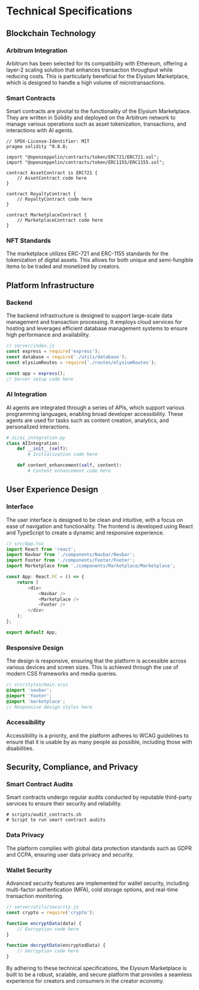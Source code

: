 # Technical Specifications

## Blockchain Technology

### Arbitrum Integration
Arbitrum has been selected for its compatibility with Ethereum, offering a layer-2 scaling solution that enhances transaction throughput while reducing costs. This is particularly beneficial for the Elysium Marketplace, which is designed to handle a high volume of microtransactions.

### Smart Contracts
Smart contracts are pivotal to the functionality of the Elysium Marketplace. They are written in Solidity and deployed on the Arbitrum network to manage various operations such as asset tokenization, transactions, and interactions with AI agents.

```solidity
// SPDX-License-Identifier: MIT
pragma solidity ^0.8.0;

import "@openzeppelin/contracts/token/ERC721/ERC721.sol";
import "@openzeppelin/contracts/token/ERC1155/ERC1155.sol";

contract AssetContract is ERC721 {
    // AssetContract code here
}

contract RoyaltyContract {
    // RoyaltyContract code here
}

contract MarketplaceContract {
    // MarketplaceContract code here
}
```

### NFT Standards
The marketplace utilizes ERC-721 and ERC-1155 standards for the tokenization of digital assets. This allows for both unique and semi-fungible items to be traded and monetized by creators.

## Platform Infrastructure

### Backend
The backend infrastructure is designed to support large-scale data management and transaction processing. It employs cloud services for hosting and leverages efficient database management systems to ensure high performance and availability.

```javascript
// server/index.js
const express = require('express');
const database = require('./utils/database');
const elysiumRoutes = require('./routes/elysiumRoutes');

const app = express();
// Server setup code here
```

### AI Integration
AI agents are integrated through a series of APIs, which support various programming languages, enabling broad developer accessibility. These agents are used for tasks such as content creation, analytics, and personalized interactions.

```python
# ai/ai_integration.py
class AIIntegration:
    def __init__(self):
        # Initialization code here

    def content_enhancement(self, content):
        # Content enhancement code here
```

## User Experience Design

### Interface
The user interface is designed to be clean and intuitive, with a focus on ease of navigation and functionality. The frontend is developed using React and TypeScript to create a dynamic and responsive experience.

```typescript
// src/App.tsx
import React from 'react';
import Navbar from './components/Navbar/Navbar';
import Footer from './components/Footer/Footer';
import Marketplace from './components/Marketplace/Marketplace';

const App: React.FC = () => {
    return (
        <div>
            <Navbar />
            <Marketplace />
            <Footer />
        </div>
    );
};

export default App;
```

### Responsive Design
The design is responsive, ensuring that the platform is accessible across various devices and screen sizes. This is achieved through the use of modern CSS frameworks and media queries.

```scss
// src/styles/main.scss
@import 'navbar';
@import 'footer';
@import 'marketplace';
// Responsive design styles here
```

### Accessibility
Accessibility is a priority, and the platform adheres to WCAG guidelines to ensure that it is usable by as many people as possible, including those with disabilities.

## Security, Compliance, and Privacy

### Smart Contract Audits
Smart contracts undergo regular audits conducted by reputable third-party services to ensure their security and reliability.

```shell
# scripts/audit_contracts.sh
# Script to run smart contract audits
```

### Data Privacy
The platform complies with global data protection standards such as GDPR and CCPA, ensuring user data privacy and security.

### Wallet Security
Advanced security features are implemented for wallet security, including multi-factor authentication (MFA), cold storage options, and real-time transaction monitoring.

```javascript
// server/utils/security.js
const crypto = require('crypto');

function encryptData(data) {
    // Encryption code here
}

function decryptData(encryptedData) {
    // Decryption code here
}
```

By adhering to these technical specifications, the Elysium Marketplace is built to be a robust, scalable, and secure platform that provides a seamless experience for creators and consumers in the creator economy.